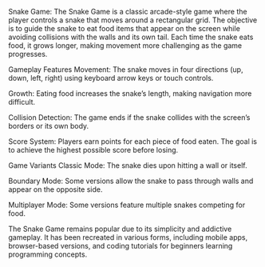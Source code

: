 Snake Game:
The Snake Game is a classic arcade-style game where the player controls a snake that moves around a rectangular grid. The objective is to guide the snake to eat food items that appear on the screen while avoiding collisions with the walls and its own tail. Each time the snake eats food, it grows longer, making movement more challenging as the game progresses.

Gameplay Features
Movement: The snake moves in four directions (up, down, left, right) using keyboard arrow keys or touch controls.

Growth: Eating food increases the snake’s length, making navigation more difficult.

Collision Detection: The game ends if the snake collides with the screen’s borders or its own body.

Score System: Players earn points for each piece of food eaten. The goal is to achieve the highest possible score before losing.

Game Variants
Classic Mode: The snake dies upon hitting a wall or itself.

Boundary Mode: Some versions allow the snake to pass through walls and appear on the opposite side.

Multiplayer Mode: Some versions feature multiple snakes competing for food.

The Snake Game remains popular due to its simplicity and addictive gameplay. It has been recreated in various forms, including mobile apps, browser-based versions, and coding tutorials for beginners learning programming concepts.
